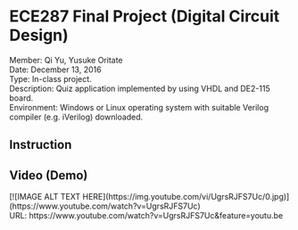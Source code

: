 <h1>ECE287 Final Project (Digital Circuit Design)</h1>
Member: Qi Yu, Yusuke Oritate<br/>
Date: December 13, 2016<br/>
Type: In-class project. <br/>
Description: Quiz application implemented by using VHDL and DE2-115 board.<br/>
Environment: Windows or Linux operating system with suitable Verilog compiler (e.g. iVerilog) downloaded.<br/>
<h2>Instruction</h2>
<h2>Video (Demo)</h2>
[![IMAGE ALT TEXT HERE](https://img.youtube.com/vi/UgrsRJFS7Uc/0.jpg)](https://www.youtube.com/watch?v=UgrsRJFS7Uc)<br/>
URL: https://www.youtube.com/watch?v=UgrsRJFS7Uc&feature=youtu.be<br/>
